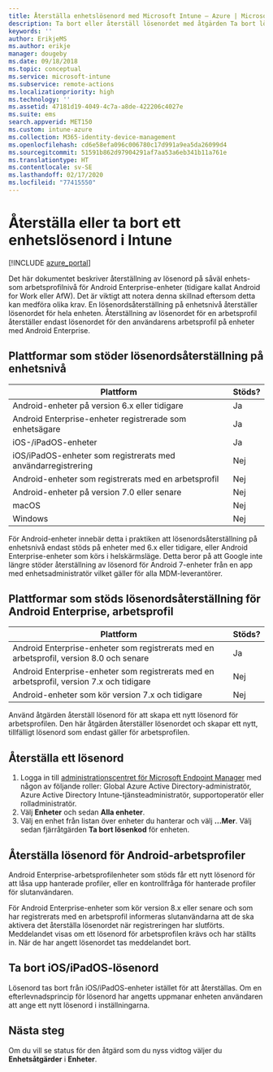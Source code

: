 ```yaml
---
title: Återställa enhetslösenord med Microsoft Intune – Azure | Microsoft Docs
description: Ta bort eller återställ lösenordet med åtgärden Ta bort lösenkod på enheter som du hanterar eller övervakar med Intune.
keywords: ''
author: ErikjeMS
ms.author: erikje
manager: dougeby
ms.date: 09/18/2018
ms.topic: conceptual
ms.service: microsoft-intune
ms.subservice: remote-actions
ms.localizationpriority: high
ms.technology: ''
ms.assetid: 47181d19-4049-4c7a-a8de-422206c4027e
ms.suite: ems
search.appverid: MET150
ms.custom: intune-azure
ms.collection: M365-identity-device-management
ms.openlocfilehash: cd6e58efa096c006780c17d991a9ea5da26099d4
ms.sourcegitcommit: 51591b862d97904291af7aa53a6eb341b11a761e
ms.translationtype: HT
ms.contentlocale: sv-SE
ms.lasthandoff: 02/17/2020
ms.locfileid: "77415550"
---
```

# <a name="reset-or-remove-a-device-passcode-in-intune"></a>Återställa eller ta bort ett enhetslösenord i Intune

[!INCLUDE [azure_portal](../includes/azure_portal.md)]

Det här dokumentet beskriver återställning av lösenord på såväl enhets- som arbetsprofilnivå för Android Enterprise-enheter (tidigare kallat Android for Work eller AfW). Det är viktigt att notera denna skillnad eftersom detta kan medföra olika krav. En lösenordsåterställning på enhetsnivå återställer lösenordet för hela enheten. Återställning av lösenordet för en arbetsprofil återställer endast lösenordet för den användarens arbetsprofil på enheter med Android Enterprise.

## <a name="supported-platforms-for-device-level-passcode-reset"></a>Plattformar som stöder lösenordsåterställning på enhetsnivå

| Plattform | Stöds? |
| ---- | ---- |
| Android-enheter på version 6.x eller tidigare | Ja |
| Android Enterprise-enheter registrerade som enhetsägare | Ja |
| iOS-/iPadOS-enheter | Ja |
| iOS/iPadOS-enheter som registrerats med användarregistrering | Nej |
| Android-enheter som registrerats med en arbetsprofil | Nej |
| Android-enheter på version 7.0 eller senare | Nej |
| macOS | Nej |
| Windows | Nej |

För Android-enheter innebär detta i praktiken att lösenordsåterställning på enhetsnivå endast stöds på enheter med 6.x eller tidigare, eller Android Enterprise-enheter som körs i helskärmsläge. Detta beror på att Google inte längre stöder återställning av lösenord för Android 7-enheter från en app med enhetsadministratör vilket gäller för alla MDM-leverantörer.

## <a name="supported-platforms-for-android-enterprise-work-profile-passcode-reset"></a>Plattformar som stöds lösenordsåterställning för Android Enterprise, arbetsprofil

| Plattform | Stöds? |
| ---- | ---- |
| Android Enterprise-enheter som registrerats med en arbetsprofil, version 8.0 och senare | Ja |
| Android Enterprise-enheter som registrerats med en arbetsprofil, version 7.x och tidigare | Nej |
| Android-enheter som kör version 7.x och tidigare | Nej |

Använd åtgärden återställ lösenord för att skapa ett nytt lösenord för arbetsprofilen. Den här åtgärden återställer lösenordet och skapar ett nytt, tillfälligt lösenord som endast gäller för arbetsprofilen. 

## <a name="reset-a-passcode"></a>Återställa ett lösenord


1. Logga in till [administrationscentret för Microsoft Endpoint Manager](https://go.microsoft.com/fwlink/?linkid=2109431) med någon av följande roller: Global Azure Active Directory-administratör, Azure Active Directory Intune-tjänsteadministratör, supportoperatör eller rolladministratör.
2. Välj **Enheter** och sedan **Alla enheter**.
3. Välj en enhet från listan över enheter du hanterar och välj **...Mer**. Välj sedan fjärråtgärden **Ta bort lösenkod** för enheten.

## <a name="reset-android-work-profile-passcodes"></a>Återställa lösenord för Android-arbetsprofiler

Android Enterprise-arbetsprofilenheter som stöds får ett nytt lösenord för att låsa upp hanterade profiler, eller en kontrollfråga för hanterade profiler för slutanvändaren.

För Android Enterprise-enheter som kör version 8.x eller senare och som har registrerats med en arbetsprofil informeras slutanvändarna att de ska aktivera det återställa lösenordet när registreringen har slutförts. Meddelandet visas om ett lösenord för arbetsprofilen krävs och har ställts in. När de har angett lösenordet tas meddelandet bort.


## <a name="remove-iosipados-passcodes"></a>Ta bort iOS/iPadOS-lösenord

Lösenord tas bort från iOS/iPadOS-enheter istället för att återställas. Om en efterlevnadsprincip för lösenord har angetts uppmanar enheten användaren att ange ett nytt lösenord i inställningarna.

## <a name="next-steps"></a>Nästa steg

Om du vill se status för den åtgärd som du nyss vidtog väljer du **Enhetsåtgärder** i **Enheter**.
